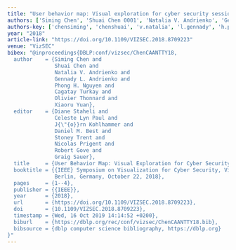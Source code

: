 ```yaml
---
title: "User behavior map: Visual exploration for cyber security session data"
authors: ['Siming Chen', 'Shuai Chen 0001', 'Natalia V. Andrienko', 'Gennady L. Andrienko', 'Phong H. Nguyen', 'Cagatay Turkay', 'Olivier Thonnard', 'Xiaoru Yuan']
authors-key: ['chensiming', 'chenshuai', 'v.natalia', 'l.gennady', 'h.phong', 'turkaycagatay', 'thonnardolivier', 'yuanxiaoru']
year: "2018"
article-link: "https://doi.org/10.1109/VIZSEC.2018.8709223"
venue: "VizSEC"
bibex: "@inproceedings{DBLP:conf/vizsec/ChenCAANTTY18,
  author    = {Siming Chen and
               Shuai Chen and
               Natalia V. Andrienko and
               Gennady L. Andrienko and
               Phong H. Nguyen and
               Cagatay Turkay and
               Olivier Thonnard and
               Xiaoru Yuan},
  editor    = {Diane Staheli and
               Celeste Lyn Paul and
               J{\"{o}}rn Kohlhammer and
               Daniel M. Best and
               Stoney Trent and
               Nicolas Prigent and
               Robert Gove and
               Graig Sauer},
  title     = {User Behavior Map: Visual Exploration for Cyber Security Session Data},
  booktitle = {{IEEE} Symposium on Visualization for Cyber Security, VizSec 2018,
               Berlin, Germany, October 22, 2018},
  pages     = {1--4},
  publisher = {{IEEE}},
  year      = {2018},
  url       = {https://doi.org/10.1109/VIZSEC.2018.8709223},
  doi       = {10.1109/VIZSEC.2018.8709223},
  timestamp = {Wed, 16 Oct 2019 14:14:52 +0200},
  biburl    = {https://dblp.org/rec/conf/vizsec/ChenCAANTTY18.bib},
  bibsource = {dblp computer science bibliography, https://dblp.org}
}"
---
```

